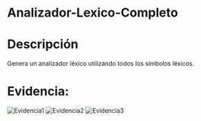 # Analizador-Lexico-Completo
# **Descripción** 
Genera un analizador léxico utilizando todos los símbolos léxicos.

# Evidencia:
![Evidencia1](https://user-images.githubusercontent.com/84484618/221742750-3e9aaaae-a54a-46ad-8ff5-e97cf831c35c.png)
![Evidencia2](https://user-images.githubusercontent.com/84484618/221742753-494b70fc-d35f-4dda-8ab6-13ba2bc97268.png)
![Evidencia3](https://user-images.githubusercontent.com/84484618/221742754-b28626f4-3767-49b7-97ab-c2fe3b512b1c.png)
